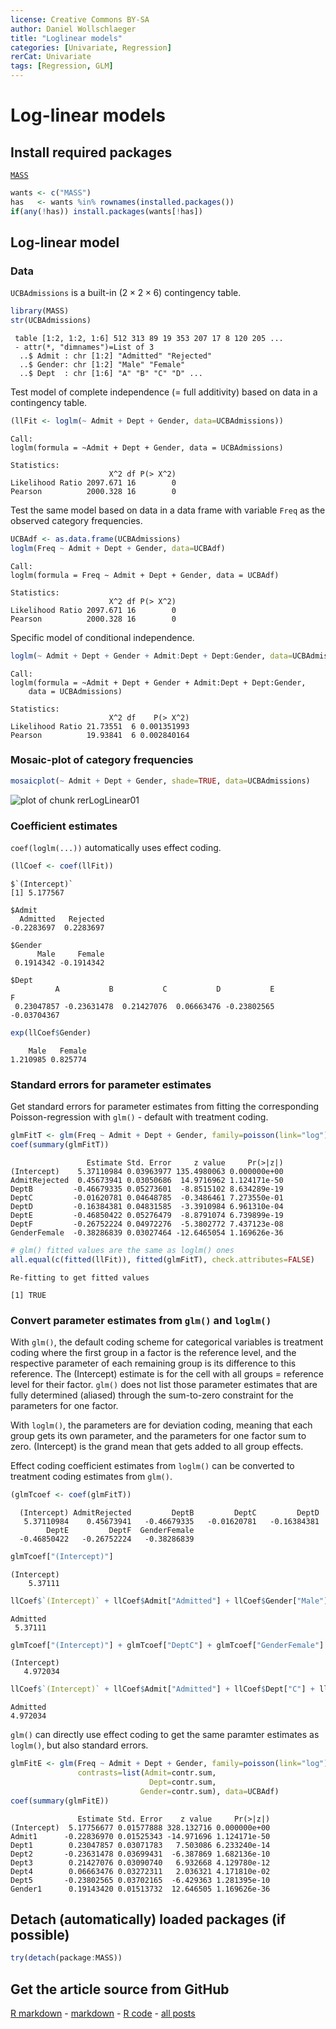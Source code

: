 ```yaml
---
license: Creative Commons BY-SA
author: Daniel Wollschlaeger
title: "Loglinear models"
categories: [Univariate, Regression]
rerCat: Univariate
tags: [Regression, GLM]
---
```


Log-linear models
=========================



Install required packages
-------------------------

[`MASS`](http://cran.r-project.org/package=MASS)


```r
wants <- c("MASS")
has   <- wants %in% rownames(installed.packages())
if(any(!has)) install.packages(wants[!has])
```

Log-linear model
-------------------------
    
### Data

`UCBAdmissions` is a built-in $(2 \times 2 \times 6)$ contingency table.


```r
library(MASS)
str(UCBAdmissions)
```

```
 table [1:2, 1:2, 1:6] 512 313 89 19 353 207 17 8 120 205 ...
 - attr(*, "dimnames")=List of 3
  ..$ Admit : chr [1:2] "Admitted" "Rejected"
  ..$ Gender: chr [1:2] "Male" "Female"
  ..$ Dept  : chr [1:6] "A" "B" "C" "D" ...
```

Test model of complete independence (= full additivity) based on data in a contingency table.


```r
(llFit <- loglm(~ Admit + Dept + Gender, data=UCBAdmissions))
```

```
Call:
loglm(formula = ~Admit + Dept + Gender, data = UCBAdmissions)

Statistics:
                      X^2 df P(> X^2)
Likelihood Ratio 2097.671 16        0
Pearson          2000.328 16        0
```

Test the same model based on data in a data frame with variable `Freq` as the observed category frequencies.


```r
UCBAdf <- as.data.frame(UCBAdmissions)
loglm(Freq ~ Admit + Dept + Gender, data=UCBAdf)
```

```
Call:
loglm(formula = Freq ~ Admit + Dept + Gender, data = UCBAdf)

Statistics:
                      X^2 df P(> X^2)
Likelihood Ratio 2097.671 16        0
Pearson          2000.328 16        0
```

Specific model of conditional independence.


```r
loglm(~ Admit + Dept + Gender + Admit:Dept + Dept:Gender, data=UCBAdmissions)
```

```
Call:
loglm(formula = ~Admit + Dept + Gender + Admit:Dept + Dept:Gender, 
    data = UCBAdmissions)

Statistics:
                      X^2 df    P(> X^2)
Likelihood Ratio 21.73551  6 0.001351993
Pearson          19.93841  6 0.002840164
```

### Mosaic-plot of category frequencies


```r
mosaicplot(~ Admit + Dept + Gender, shade=TRUE, data=UCBAdmissions)
```

![plot of chunk rerLogLinear01](../content/assets/figure/rerLogLinear01-1.png) 

### Coefficient estimates

`coef(loglm(...))` automatically uses effect coding.


```r
(llCoef <- coef(llFit))
```

```
$`(Intercept)`
[1] 5.177567

$Admit
  Admitted   Rejected 
-0.2283697  0.2283697 

$Gender
      Male     Female 
 0.1914342 -0.1914342 

$Dept
          A           B           C           D           E           F 
 0.23047857 -0.23631478  0.21427076  0.06663476 -0.23802565 -0.03704367 
```

```r
exp(llCoef$Gender)
```

```
    Male   Female 
1.210985 0.825774 
```

### Standard errors for parameter estimates

Get standard errors for parameter estimates from fitting the corresponding Poisson-regression with `glm()` - default with treatment coding.


```r
glmFitT <- glm(Freq ~ Admit + Dept + Gender, family=poisson(link="log"), data=UCBAdf)
coef(summary(glmFitT))
```

```
                 Estimate Std. Error     z value     Pr(>|z|)
(Intercept)    5.37110984 0.03963977 135.4980063 0.000000e+00
AdmitRejected  0.45673941 0.03050686  14.9716962 1.124171e-50
DeptB         -0.46679335 0.05273601  -8.8515102 8.634289e-19
DeptC         -0.01620781 0.04648785  -0.3486461 7.273550e-01
DeptD         -0.16384381 0.04831585  -3.3910984 6.961310e-04
DeptE         -0.46850422 0.05276479  -8.8791074 6.739899e-19
DeptF         -0.26752224 0.04972276  -5.3802772 7.437123e-08
GenderFemale  -0.38286839 0.03027464 -12.6465054 1.169626e-36
```

```r
# glm() fitted values are the same as loglm() ones
all.equal(c(fitted(llFit)), fitted(glmFitT), check.attributes=FALSE)
```

```
Re-fitting to get fitted values
```

```
[1] TRUE
```

### Convert parameter estimates from `glm()` and `loglm()`

With `glm()`, the default coding scheme for categorical variables is treatment coding where the first group in a factor is the reference level, and the respective parameter of each remaining group is its difference to this reference. The (Intercept) estimate is for the cell with all groups = reference level for their factor. `glm()` does not list those parameter estimates that are fully determined (aliased) through the sum-to-zero constraint for the parameters for one factor.

With `loglm()`, the parameters are for deviation coding, meaning that each group gets its own parameter, and the parameters for one factor sum to zero. (Intercept) is the grand mean that gets added to all group effects.

Effect coding coefficient estimates from `loglm()` can be converted to treatment coding estimates from `glm()`.


```r
(glmTcoef <- coef(glmFitT))
```

```
  (Intercept) AdmitRejected         DeptB         DeptC         DeptD 
   5.37110984    0.45673941   -0.46679335   -0.01620781   -0.16384381 
        DeptE         DeptF  GenderFemale 
  -0.46850422   -0.26752224   -0.38286839 
```

```r
glmTcoef["(Intercept)"]
```

```
(Intercept) 
    5.37111 
```

```r
llCoef$`(Intercept)` + llCoef$Admit["Admitted"] + llCoef$Gender["Male"]  + llCoef$Dept["A"]
```

```
Admitted 
 5.37111 
```

```r
glmTcoef["(Intercept)"] + glmTcoef["DeptC"] + glmTcoef["GenderFemale"]
```

```
(Intercept) 
   4.972034 
```

```r
llCoef$`(Intercept)` + llCoef$Admit["Admitted"] + llCoef$Dept["C"] + llCoef$Gender["Female"]
```

```
Admitted 
4.972034 
```

`glm()` can directly use effect coding to get the same paramter estimates as `loglm()`, but also standard errors.


```r
glmFitE <- glm(Freq ~ Admit + Dept + Gender, family=poisson(link="log"),
               contrasts=list(Admit=contr.sum,
                               Dept=contr.sum,
                             Gender=contr.sum), data=UCBAdf)
coef(summary(glmFitE))
```

```
               Estimate Std. Error    z value     Pr(>|z|)
(Intercept)  5.17756677 0.01577888 328.132716 0.000000e+00
Admit1      -0.22836970 0.01525343 -14.971696 1.124171e-50
Dept1        0.23047857 0.03071783   7.503086 6.233240e-14
Dept2       -0.23631478 0.03699431  -6.387869 1.682136e-10
Dept3        0.21427076 0.03090740   6.932668 4.129780e-12
Dept4        0.06663476 0.03272311   2.036321 4.171810e-02
Dept5       -0.23802565 0.03702165  -6.429363 1.281395e-10
Gender1      0.19143420 0.01513732  12.646505 1.169626e-36
```

Detach (automatically) loaded packages (if possible)
-------------------------


```r
try(detach(package:MASS))
```

Get the article source from GitHub
----------------------------------------------

[R markdown](https://github.com/dwoll/RExRepos/raw/master/Rmd/logLinear.Rmd) - [markdown](https://github.com/dwoll/RExRepos/raw/master/md/logLinear.md) - [R code](https://github.com/dwoll/RExRepos/raw/master/R/logLinear.R) - [all posts](https://github.com/dwoll/RExRepos/)
